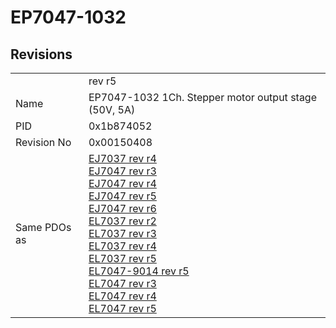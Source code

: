 # EP7047-1032

## Revisions
<table>
<tr>
<td></td>
<td>rev r5</td>
</tr>
<tr>
<td>Name</td>
<td>EP7047-1032 1Ch. Stepper motor output stage (50V, 5A)</td>
</tr>
<tr>
<td>PID</td>
<td>0x1b874052</td>
</tr>
<tr>
<td>Revision No</td>
<td>0x00150408</td>
</tr>
<tr>
<td>Same PDOs as</td>
<td><a href="EJ7037.md">EJ7037 rev r4</a><br/><a href="EJ7047.md">EJ7047 rev r3</a><br/><a href="EJ7047.md">EJ7047 rev r4</a><br/><a href="EJ7047.md">EJ7047 rev r5</a><br/><a href="EJ7047.md">EJ7047 rev r6</a><br/><a href="EL7037.md">EL7037 rev r2</a><br/><a href="EL7037.md">EL7037 rev r3</a><br/><a href="EL7037.md">EL7037 rev r4</a><br/><a href="EL7037.md">EL7037 rev r5</a><br/><a href="EL7047-9014.md">EL7047-9014 rev r5</a><br/><a href="EL7047.md">EL7047 rev r3</a><br/><a href="EL7047.md">EL7047 rev r4</a><br/><a href="EL7047.md">EL7047 rev r5</a></td>
</tr>
</table>
